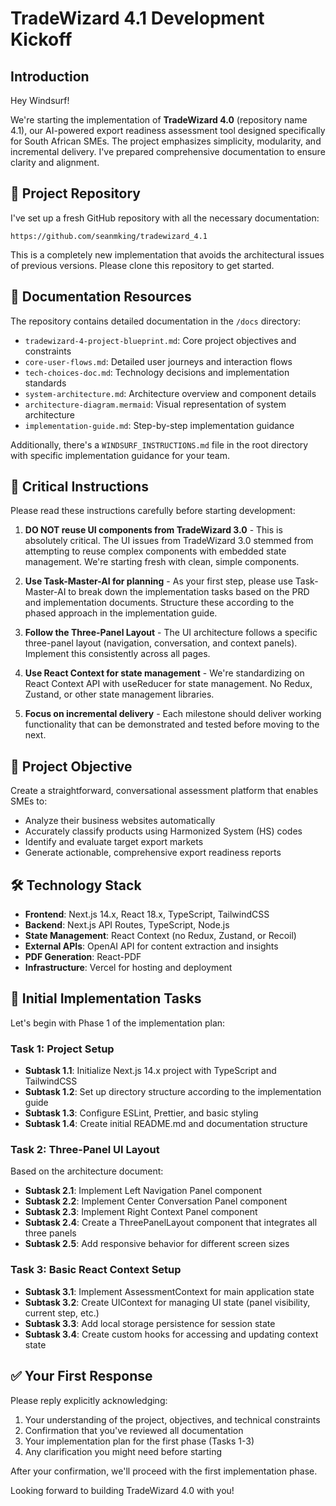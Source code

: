 # TradeWizard 4.1 Development Kickoff

## Introduction

Hey Windsurf!

We're starting the implementation of **TradeWizard 4.0** (repository name 4.1), our AI-powered export readiness assessment tool designed specifically for South African SMEs. The project emphasizes simplicity, modularity, and incremental delivery. I've prepared comprehensive documentation to ensure clarity and alignment.

## 📂 Project Repository

I've set up a fresh GitHub repository with all the necessary documentation:

```
https://github.com/seanmking/tradewizard_4.1
```

This is a completely new implementation that avoids the architectural issues of previous versions. Please clone this repository to get started.

## 📑 Documentation Resources

The repository contains detailed documentation in the `/docs` directory:

- `tradewizard-4-project-blueprint.md`: Core project objectives and constraints
- `core-user-flows.md`: Detailed user journeys and interaction flows
- `tech-choices-doc.md`: Technology decisions and implementation standards
- `system-architecture.md`: Architecture overview and component details
- `architecture-diagram.mermaid`: Visual representation of system architecture
- `implementation-guide.md`: Step-by-step implementation guidance

Additionally, there's a `WINDSURF_INSTRUCTIONS.md` file in the root directory with specific implementation guidance for your team.

## 🚩 Critical Instructions

Please read these instructions carefully before starting development:

1. **DO NOT reuse UI components from TradeWizard 3.0** - This is absolutely critical. The UI issues from TradeWizard 3.0 stemmed from attempting to reuse complex components with embedded state management. We're starting fresh with clean, simple components.

2. **Use Task-Master-AI for planning** - As your first step, please use Task-Master-AI to break down the implementation tasks based on the PRD and implementation documents. Structure these according to the phased approach in the implementation guide.

3. **Follow the Three-Panel Layout** - The UI architecture follows a specific three-panel layout (navigation, conversation, and context panels). Implement this consistently across all pages.

4. **Use React Context for state management** - We're standardizing on React Context API with useReducer for state management. No Redux, Zustand, or other state management libraries.

5. **Focus on incremental delivery** - Each milestone should deliver working functionality that can be demonstrated and tested before moving to the next.

## 🎯 Project Objective

Create a straightforward, conversational assessment platform that enables SMEs to:

- Analyze their business websites automatically
- Accurately classify products using Harmonized System (HS) codes
- Identify and evaluate target export markets
- Generate actionable, comprehensive export readiness reports

## 🛠️ Technology Stack

- **Frontend**: Next.js 14.x, React 18.x, TypeScript, TailwindCSS
- **Backend**: Next.js API Routes, TypeScript, Node.js
- **State Management**: React Context (no Redux, Zustand, or Recoil)
- **External APIs**: OpenAI API for content extraction and insights
- **PDF Generation**: React-PDF
- **Infrastructure**: Vercel for hosting and deployment

## 🧩 Initial Implementation Tasks

Let's begin with Phase 1 of the implementation plan:

### Task 1: Project Setup
- **Subtask 1.1**: Initialize Next.js 14.x project with TypeScript and TailwindCSS
- **Subtask 1.2**: Set up directory structure according to the implementation guide
- **Subtask 1.3**: Configure ESLint, Prettier, and basic styling
- **Subtask 1.4**: Create initial README.md and documentation structure

### Task 2: Three-Panel UI Layout
Based on the architecture document:
- **Subtask 2.1**: Implement Left Navigation Panel component
- **Subtask 2.2**: Implement Center Conversation Panel component
- **Subtask 2.3**: Implement Right Context Panel component
- **Subtask 2.4**: Create a ThreePanelLayout component that integrates all three panels
- **Subtask 2.5**: Add responsive behavior for different screen sizes

### Task 3: Basic React Context Setup
- **Subtask 3.1**: Implement AssessmentContext for main application state
- **Subtask 3.2**: Create UIContext for managing UI state (panel visibility, current step, etc.)
- **Subtask 3.3**: Add local storage persistence for session state
- **Subtask 3.4**: Create custom hooks for accessing and updating context state

## ✅ Your First Response

Please reply explicitly acknowledging:

1. Your understanding of the project, objectives, and technical constraints
2. Confirmation that you've reviewed all documentation
3. Your implementation plan for the first phase (Tasks 1-3)
4. Any clarification you might need before starting

After your confirmation, we'll proceed with the first implementation phase.

Looking forward to building TradeWizard 4.0 with you!
